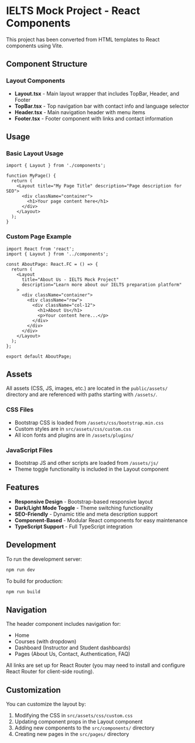 # IELTS Mock Project - React Components

This project has been converted from HTML templates to React components using Vite.

## Component Structure

### Layout Components
- **Layout.tsx** - Main layout wrapper that includes TopBar, Header, and Footer
- **TopBar.tsx** - Top navigation bar with contact info and language selector
- **Header.tsx** - Main navigation header with menu items
- **Footer.tsx** - Footer component with links and contact information

## Usage

### Basic Layout Usage
```tsx
import { Layout } from './components';

function MyPage() {
  return (
    <Layout title="My Page Title" description="Page description for SEO">
      <div className="container">
        <h1>Your page content here</h1>
      </div>
    </Layout>
  );
}
```

### Custom Page Example
```tsx
import React from 'react';
import { Layout } from '../components';

const AboutPage: React.FC = () => {
  return (
    <Layout 
      title="About Us - IELTS Mock Project"
      description="Learn more about our IELTS preparation platform"
    >
      <div className="container">
        <div className="row">
          <div className="col-12">
            <h1>About Us</h1>
            <p>Your content here...</p>
          </div>
        </div>
      </div>
    </Layout>
  );
};

export default AboutPage;
```

## Assets

All assets (CSS, JS, images, etc.) are located in the `public/assets/` directory and are referenced with paths starting with `/assets/`.

### CSS Files
- Bootstrap CSS is loaded from `/assets/css/bootstrap.min.css`
- Custom styles are in `src/assets/css/custom.css`
- All icon fonts and plugins are in `/assets/plugins/`

### JavaScript Files
- Bootstrap JS and other scripts are loaded from `/assets/js/`
- Theme toggle functionality is included in the Layout component

## Features

- **Responsive Design** - Bootstrap-based responsive layout
- **Dark/Light Mode Toggle** - Theme switching functionality
- **SEO-Friendly** - Dynamic title and meta description support
- **Component-Based** - Modular React components for easy maintenance
- **TypeScript Support** - Full TypeScript integration

## Development

To run the development server:
```bash
npm run dev
```

To build for production:
```bash
npm run build
```

## Navigation

The header component includes navigation for:
- Home
- Courses (with dropdown)
- Dashboard (Instructor and Student dashboards)
- Pages (About Us, Contact, Authentication, FAQ)

All links are set up for React Router (you may need to install and configure React Router for client-side routing).

## Customization

You can customize the layout by:
1. Modifying the CSS in `src/assets/css/custom.css`
2. Updating component props in the Layout component
3. Adding new components to the `src/components/` directory
4. Creating new pages in the `src/pages/` directory
